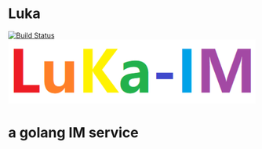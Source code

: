 # Luka
[![Build Status](https://travis-ci.com/dxyinme/Luka.svg?branch=master)](https://travis-ci.com/dxyinme/Luka)
![logo](https://github.com/dxyinme/Luka/blob/master/static/picture/luka-im.png)
<h1>a golang IM service</h1>
